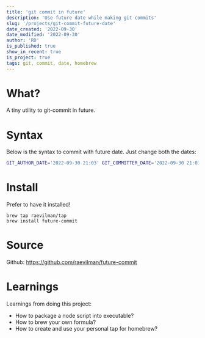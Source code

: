 ```yaml
---
title: 'git commit in future'
description: 'Use future date while making git commits'
slug: '/projects/git-commit-future-date'
date_created: '2022-09-30'
date_modified: '2022-09-30'
author: 'RD'
is_published: true
show_in_recent: true
is_project: true
tags: git, commit, date, homebrew
---
```


# What?
A tiny utility to git-commit in future.  

# Syntax

Below is the syntax to commit with future date. Just change both the dates:  

```sh
GIT_AUTHOR_DATE='2022-09-30 21:03' GIT_COMMITTER_DATE='2022-09-30 21:03' git commit -m 'msg'
```

# Install

Prefer to have it installed!
```
brew tap raevilman/tap
brew install future-commit
```

# Source

Github: https://github.com/raevilman/future-commit


# Learnings
Learnings from doing this project:
- How to package a node script into executable?
- How to brew your own formula?
- How to create and use your personal tap for homebrew?

